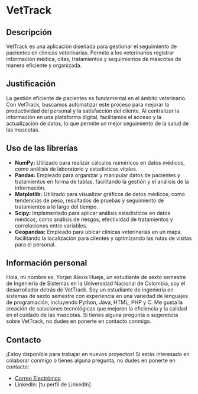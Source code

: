 # VetTrack

## Descripción

VetTrack es una aplicación diseñada para gestionar el seguimiento de pacientes en clínicas veterinarias. Permite a los veterinarios registrar información médica, citas, tratamientos y seguimientos de mascotas de manera eficiente y organizada.

## Justificación

La gestión eficiente de pacientes es fundamental en el ámbito veterinario. Con VetTrack, buscamos automatizar este proceso para mejorar la productividad del personal y la satisfacción del cliente. Al centralizar la información en una plataforma digital, facilitamos el acceso y la actualización de datos, lo que permite un mejor seguimiento de la salud de las mascotas.

## Uso de las librerías

- **NumPy:** Utilizado para realizar cálculos numéricos en datos médicos, como análisis de laboratorio y estadísticas vitales.
- **Pandas:** Empleado para organizar y manipular datos de pacientes y tratamientos en forma de tablas, facilitando la gestión y el análisis de la información.
- **Matplotlib:** Utilizado para visualizar gráficos de datos médicos, como tendencias de peso, resultados de pruebas y seguimiento de tratamientos a lo largo del tiempo.
- **Scipy:** Implementado para aplicar análisis estadísticos en datos médicos, como análisis de riesgos, efectividad de tratamientos y correlaciones entre variables.
- **Geopandas:** Empleado para ubicar clínicas veterinarias en un mapa, facilitando la localización para clientes y optimizando las rutas de visitas para el personal.

## Información personal

Hola, mi nombre es, Yorjan Alexis Hueje, un estudiante de sexto semestre de Ingeniería de Sistemas en la Universidad Nacional de Colombia, soy el desarrollador detrás de VetTrack. Soy un estudiante de ingenieria en sistemas de sexto semestre con experiencia en una variedad de lenguajes de programación, incluyendo Python, Java, HTML, PHP y C. Me gusta la creación de soluciones tecnológicas que mejoren la eficiencia y la calidad en el cuidado de las mascotas. Si tienes alguna pregunta o sugerencia sobre VetTrack, no dudes en ponerte en contacto conmigo.

## Contacto

¡Estoy disponible para trabajar en nuevos proyectos! Si estás interesado en colaborar conmigo o tienes alguna pregunta, no dudes en ponerte en contacto:

- [Correo Electrónico](tobya820@gmail.com)
- LinkedIn: [tu perfil de LinkedIn]


